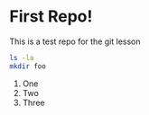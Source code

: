 # First Repo!

This is a test repo for the git lesson

```bash
ls -la
mkdir foo
```

1. One
2. Two
3. Three
